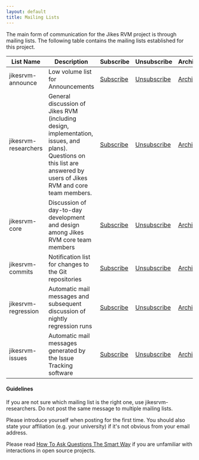 ```yaml
---
layout: default 
title: Mailing Lists
---
```


The main form of communication for the Jikes RVM project is through mailing lists. The following table contains the mailing lists established for this project.

| List Name | Description | Subscribe | Unsubscribe | Archive |
| --- | --- | --- | --- | --- |
| jikesrvm-announce | Low volume list for Announcements | [Subscribe](http://lists.sourceforge.net/mailman/listinfo/jikesrvm-announce) | [Unsubscribe](http://lists.sourceforge.net/mailman/listinfo/jikesrvm-announce) | [Archive](http://sourceforge.net/mailarchive/forum.php?forum_name=jikesrvm-announce) |
| jikesrvm-researchers | General discussion of Jikes RVM (including design, implementation, issues, and plans). Questions on this list are answered by users of Jikes RVM and core team members. | [Subscribe](http://lists.sourceforge.net/mailman/listinfo/jikesrvm-researchers) | [Unsubscribe](http://lists.sourceforge.net/mailman/listinfo/jikesrvm-researchers) | [Archive](http://sourceforge.net/mailarchive/forum.php?forum_name=jikesrvm-researchers) |
| jikesrvm-core | Discussion of day-to-day development and design among Jikes RVM core team members | [Subscribe](http://lists.sourceforge.net/mailman/listinfo/jikesrvm-core) | [Unsubscribe](http://lists.sourceforge.net/mailman/listinfo/jikesrvm-core) | [Archive](http://sourceforge.net/mailarchive/forum.php?forum_name=jikesrvm-core) |
| jikesrvm-commits | Notification list for changes to the Git repositories | [Subscribe](http://lists.sourceforge.net/mailman/listinfo/jikesrvm-commits) | [Unsubscribe](http://lists.sourceforge.net/mailman/listinfo/jikesrvm-commits) | [Archive](http://sourceforge.net/mailarchive/forum.php?forum_name=jikesrvm-commits) |
| jikesrvm-regression | Automatic mail messages and subsequent discussion of nightly regression runs | [Subscribe](http://lists.sourceforge.net/mailman/listinfo/jikesrvm-regression) | [Unsubscribe](http://lists.sourceforge.net/mailman/listinfo/jikesrvm-regression) | [Archive](http://sourceforge.net/mailarchive/forum.php?forum_name=jikesrvm-regression) |
| jikesrvm-issues | Automatic mail messages generated by the Issue Tracking software | [Subscribe](https://lists.sourceforge.net/lists/listinfo/jikesrvm-issues) | [Unsubscribe](http://lists.sourceforge.net/mailman/listinfo/jikesrvm-issues) | [Archive](http://sourceforge.net/mailarchive/forum.php?forum_name=jikesrvm-issues) |

#### Guidelines

If you are not sure which mailing list is the right one, use jikesrvm-researchers. Do not post the same message to multiple mailing lists.

Please introduce yourself when posting for the first time. You should also state your affiliation (e.g. your university) if it's not obvious from your email address.

Please read [How To Ask Questions The Smart Way](http://www.catb.org/~esr/faqs/smart-questions.html) if you are unfamiliar with interactions in open source projects.

&nbsp;

